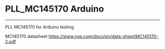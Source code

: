 # PLL_MC145170 Arduino
------------
PLL MC145170 for Arduino testing

MC145170 datasheet https://www.nxp.com/docs/en/data-sheet/MC145170-2.pdf
